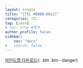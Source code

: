 ```yaml
---
layout: single
title: "[TIL #0808~0812]"
categories: TIL
tag: [java]
# toc: true #목차
author_profile: false
sidebar:
    nav: "docs"
#   search: false
--- 
```



[마인드맵 다운로드](
https://drive.google.com/file/d/1M990WCghk1xmhcnqDpASdkcSB6GGbNK9/view?usp=sharing
){: .btn .btn--danger}